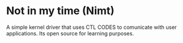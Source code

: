 # Not in my time (Nimt)
A simple kernel driver that uses CTL CODES to comunicate with user applications. Its open source for learning purposes.
